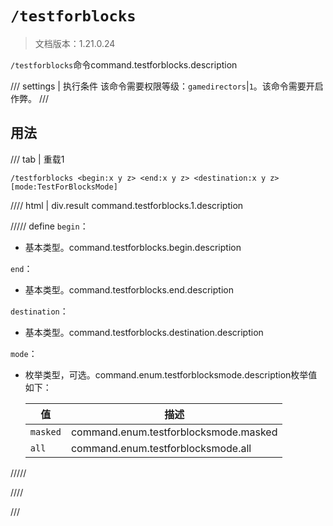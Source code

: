 # `/testforblocks`

> 文档版本：1.21.0.24

`/testforblocks`命令command.testforblocks.description

/// settings | 执行条件
该命令需要权限等级：`gamedirectors`|`1`。该命令需要开启作弊。
///

## 用法

/// tab | 重载1
```mcfunction
/testforblocks <begin:x y z> <end:x y z> <destination:x y z> [mode:TestForBlocksMode]
```

//// html | div.result
command.testforblocks.1.description

///// define
`begin`：<!-- md:samp x y z -->

- 基本类型。command.testforblocks.begin.description

`end`：<!-- md:samp x y z -->

- 基本类型。command.testforblocks.end.description

`destination`：<!-- md:samp x y z -->

- 基本类型。command.testforblocks.destination.description

`mode`：<!-- md:samp TestForBlocksMode -->

- 枚举类型，可选。command.enum.testforblocksmode.description枚举值如下：

  |值|描述|
  |---|---|
  |`masked`|command.enum.testforblocksmode.masked|
  |`all`|command.enum.testforblocksmode.all|



/////

////

///
